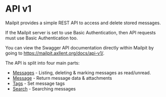 # API v1

Mailpit provides a simple REST API to access and delete stored messages.

If the Mailpit server is set to use Basic Authentication, then API requests must use Basic Authentication too.

You can view the Swagger API documentation directly within Mailpit by going to https://mailpit.axllent.org/docs/api-v1/.

The API is split into four main parts:

- [Messages](Messages.md) - Listing, deleting & marking messages as read/unread.
- [Message](Message.md) - Return message data & attachments
- [Tags](Tags.md) - Set message tags
- [Search](Search.md) - Searching messages
